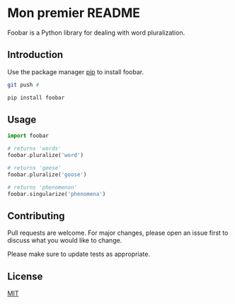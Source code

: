 # Mon premier README

Foobar is a Python library for dealing with word pluralization.

## Introduction

Use the package manager [pip](https://pip.pypa.io/en/stable/) to install foobar.

```bash
git push #

pip install foobar
```

## Usage

```python
import foobar

# returns 'words'
foobar.pluralize('word')

# returns 'geese'
foobar.pluralize('goose')

# returns 'phenomenon'
foobar.singularize('phenomena')
```

## Contributing
Pull requests are welcome. For major changes, please open an issue first to discuss what you would like to change.

Please make sure to update tests as appropriate.

## License
[MIT](https://choosealicense.com/licenses/mit/)
